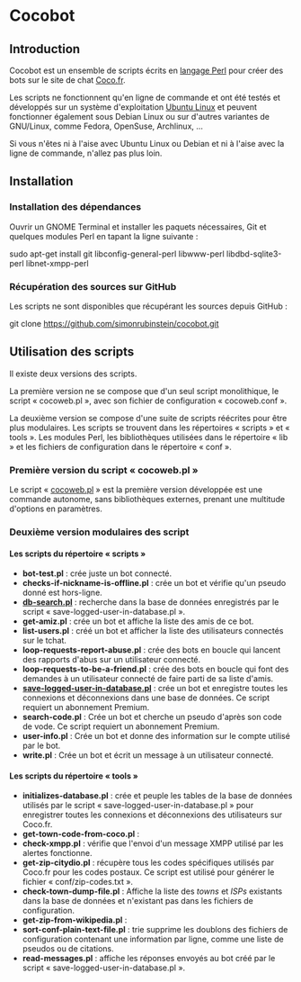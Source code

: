 # Cocobot

## Introduction

Cocobot est un ensemble de scripts écrits en [langage Perl](https://fr.wikipedia.org/wiki/Perl_(langage)) pour créer des bots sur le site de chat [Coco.fr](http://www.coco.fr/).

Les scripts ne fonctionnent qu'en ligne de commande et ont été testés et développés sur un système d'exploitation [Ubuntu Linux](https://fr.wikipedia.org/wiki/Ubuntu) et peuvent fonctionner également sous Debian Linux ou sur d'autres variantes de GNU/Linux, comme Fedora, OpenSuse,  Archlinux, ... 

Si vous n'êtes ni à l'aise avec Ubuntu Linux ou Debian et ni à l'aise avec la ligne de commande, n'allez pas plus loin.

## Installation

### Installation des dépendances

Ouvrir un GNOME Terminal et installer les paquets nécessaires, Git et quelques modules Perl en tapant la ligne suivante :

  sudo apt-get install git libconfig-general-perl libwww-perl libdbd-sqlite3-perl libnet-xmpp-perl


### Récupération des sources sur GitHub

Les scripts ne sont disponibles que récupérant les sources depuis GitHub :

  git clone https://github.com/simonrubinstein/cocobot.git


Utilisation des scripts
-----------------------

Il existe deux versions des scripts.

La première version ne se compose que d'un seul script monolithique, le script « cocoweb.pl », avec son fichier de configuration « cocoweb.conf ».

La deuxième version se compose d'une suite de scripts réécrites pour être plus modulaires. Les scripts se trouvent dans les répertoires « scripts » et « tools ». Les modules Perl, les bibliothèques utilisées dans le répertoire « lib » et les fichiers de configuration dans le répertoire « conf ».

### Première version du script « cocoweb.pl » ###

Le script « [cocoweb.pl](cocoweb.md) » est la première version développée est une commande autonome, sans bibliothèques externes, prenant une multitude d'options en paramètres. 

### Deuxième version modulaires des script ###

#### Les scripts du répertoire « scripts » ####

  * **bot-test.pl** : crée juste un bot connecté.
  * **checks-if-nickname-is-offline.pl** : crée un bot et vérifie qu'un pseudo donné est hors-ligne.
  * **[db-search.pl](dbSearch.md)** : recherche dans la base de données enregistrés par le script « save-logged-user-in-database.pl ».
  * **get-amiz.pl** : crée un bot et affiche la liste des amis de ce bot.
  * **list-users.pl** : créé un bot et afficher la liste des utilisateurs connectés sur le tchat.
  * **loop-requests-report-abuse.pl** : crée des bots en boucle qui lancent des rapports d'abus sur un utilisateur connecté.
  * **loop-requests-to-be-a-friend.pl** : crée des bots en boucle qui font des demandes à un utilisateur connecté de faire parti de sa liste d'amis.
  * **[save-logged-user-in-database.pl](saveLoggedUserInDatabase.md)** : crée un bot et enregistre toutes les connexions et déconnexions dans une base de données. Ce script requiert un abonnement Premium.
  * **search-code.pl** : Crée un bot et cherche un pseudo d'après son code de vode. Ce script requiert un abonnement Premium.
  * **user-info.pl** : Crée un bot et donne des information sur le compte utilisé par le bot.
  * **write.pl** : Crée un bot et écrit un message à un utilisateur connecté.

#### Les scripts du répertoire « tools » ####
  * **initializes-database.pl** : crée et peuple les tables de la base de données utilisés par le script « save-logged-user-in-database.pl » pour enregistrer toutes les connexions et déconnexions des utilisateurs sur Coco.fr.
  * **get-town-code-from-coco.pl** :
  * **check-xmpp.pl** : vérifie que l'envoi d'un message XMPP utilisé par les alertes fonctionne.
  * **get-zip-citydio.pl** : récupère tous les codes spécifiques utilisés par Coco.fr pour les codes postaux. Ce script est utilisé pour générer le fichier « conf/zip-codes.txt ».
  * **check-town-dump-file.pl** : Affiche la liste des _towns_ et _ISPs_ existants dans la base de données et n'existant pas dans les fichiers de configuration.
  * **get-zip-from-wikipedia.pl** :
  * **sort-conf-plain-text-file.pl** : trie supprime les doublons des fichiers de configuration contenant une information par ligne, comme une liste de pseudos ou de citations.
  * **read-messages.pl** : affiche les réponses envoyés au bot créé par le script « save-logged-user-in-database.pl ».

